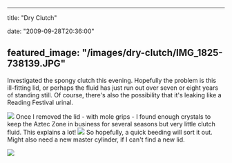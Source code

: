 
---
title: "Dry Clutch"

date: "2009-09-28T20:36:00"

featured_image: "/images/dry-clutch/IMG_1825-738139.JPG"
---


Investigated the spongy clutch this evening.  Hopefully the problem is this ill-fitting lid, or perhaps the fluid has just run out over seven or eight years of standing still.  Of course, there's also the possibility that it's leaking like a Reading Festival urinal.

<a href="http://danandtheduke.co.uk/uploaded_images/IMG_1825-738147.JPG"><img src="/images/dry-clutch/IMG_1825-738139.JPG"/></a>
Once I removed the lid - with mole grips - I found enough crystals to keep the Aztec Zone in business for several seasons but very little clutch fluid.  This explains a lot!
<a href="http://danandtheduke.co.uk/uploaded_images/IMG_1831-738171.JPG"><img src="/images/dry-clutch/IMG_1831-738165.JPG"/></a>
So hopefully, a quick beeding will sort it out.  Might also need a new master cylinder, if I can't find a new lid.

<a href="http://danandtheduke.co.uk/uploaded_images/IMG_1832-760949.JPG"><img src="/images/dry-clutch/IMG_1832-760940.JPG"/></a>
